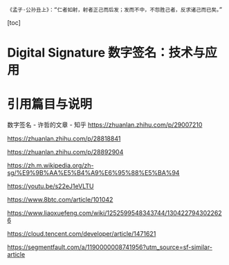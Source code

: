 ```
《孟子·公孙丑上》：“仁者如射，射者正己而后发；发而不中，不怨胜己者，反求诸己而已矣。”
```
[toc]

# Digital Signature 数字签名：技术与应用

# 引用篇目与说明
数字签名 - 许哲的文章 - 知乎
https://zhuanlan.zhihu.com/p/29007210

https://zhuanlan.zhihu.com/p/28818841

https://zhuanlan.zhihu.com/p/28892904

https://zh.m.wikipedia.org/zh-sg/%E9%9B%AA%E5%B4%A9%E6%95%88%E5%BA%94

https://youtu.be/s22eJ1eVLTU

https://www.8btc.com/article/101042

https://www.liaoxuefeng.com/wiki/1252599548343744/1304227943022626

https://cloud.tencent.com/developer/article/1471621

https://segmentfault.com/a/1190000008741956?utm_source=sf-similar-article